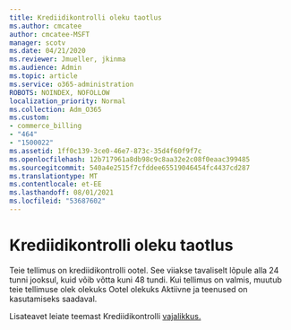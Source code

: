 ```yaml
---
title: Krediidikontrolli oleku taotlus
ms.author: cmcatee
author: cmcatee-MSFT
manager: scotv
ms.date: 04/21/2020
ms.reviewer: Jmueller, jkinma
ms.audience: Admin
ms.topic: article
ms.service: o365-administration
ROBOTS: NOINDEX, NOFOLLOW
localization_priority: Normal
ms.collection: Adm_O365
ms.custom:
- commerce_billing
- "464"
- "1500022"
ms.assetid: 1ff0c139-3ce0-46e7-873c-35d4f60f9f7c
ms.openlocfilehash: 12b717961a8db98c9c8aa32e2c08f0eaac399485
ms.sourcegitcommit: 540a4e2515f7cfddee65519046454fc4437cd287
ms.translationtype: MT
ms.contentlocale: et-EE
ms.lasthandoff: 08/01/2021
ms.locfileid: "53687602"
---
```

# <a name="credit-check-status-request"></a>Krediidikontrolli oleku taotlus

Teie tellimus on krediidikontrolli ootel. See viiakse tavaliselt lõpule alla 24 tunni jooksul, kuid võib võtta kuni 48 tundi. Kui tellimus on valmis, muutub teie tellimuse olek olekuks Ootel olekuks Aktiivne ja teenused on kasutamiseks saadaval.

Lisateavet leiate teemast Krediidikontrolli [vajalikkus.](/microsoft-365/commerce/billing-and-payments/pay-for-your-subscription#pay-by-invoice-check-or-eft)

